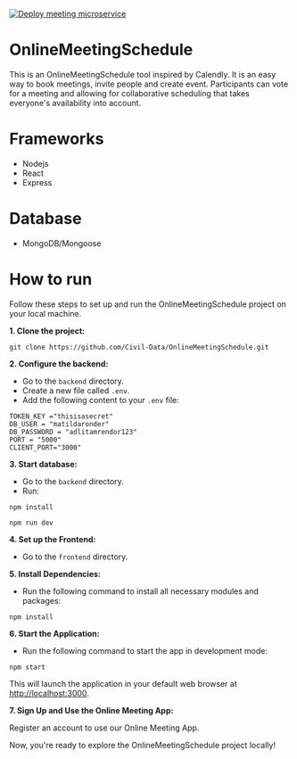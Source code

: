 [![Deploy meeting microservice](https://github.com/JoelScarinius/MeetingScheduler/actions/workflows/meeting.yaml/badge.svg)](https://github.com/JoelScarinius/MeetingScheduler/actions/workflows/meeting.yaml)

# OnlineMeetingSchedule

This is an OnlineMeetingSchedule tool inspired by Calendly.
It is an easy way to book meetings, invite people and create event.
Participants can vote for a meeting and allowing for collaborative scheduling that takes everyone's availability into account.

# Frameworks

-   Nodejs
-   React
-   Express

# Database

-   MongoDB/Mongoose

# How to run

Follow these steps to set up and run the OnlineMeetingSchedule project on your local machine.

**1. Clone the project:**

```
git clone https://github.com/Civil-Data/OnlineMeetingSchedule.git
```

**2. Configure the backend:**

-   Go to the `backend` directory.
-   Create a new file called `.env`.
-   Add the following content to your `.env` file:

```
TOKEN_KEY ="thisisasecret"
DB_USER = "matildaronder"
DB_PASSWORD = "adlitamrendor123"
PORT = "5000"
CLIENT_PORT="3000"
```

**3. Start database:**

-   Go to the `backend` directory.
-   Run:

```
npm install
```

```
npm run dev
```

**4. Set up the Frontend:**

-   Go to the `frontend` directory.

**5. Install Dependencies:**

-   Run the following command to install all necessary modules and packages:

```
npm install
```

**6. Start the Application:**

-   Run the following command to start the app in development mode:

```
npm start
```

This will launch the application in your default web browser at [http://localhost:3000](http://localhost:3000).

**7. Sign Up and Use the Online Meeting App:**

Register an account to use our Online Meeting App.

Now, you're ready to explore the OnlineMeetingSchedule project locally!
